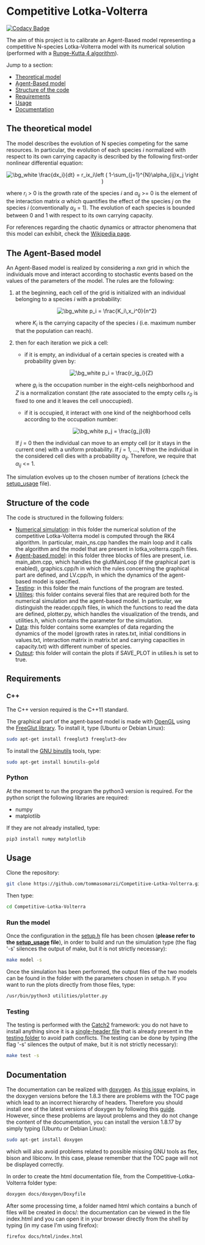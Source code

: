 # Competitive Lotka-Volterra 
[![Codacy Badge](https://app.codacy.com/project/badge/Grade/63c82d95783e4614b38be1e54fc11008)](https://www.codacy.com/gh/tommasomarzi/Competitive-Lotka-Volterra/dashboard?utm_source=github.com&amp;utm_medium=referral&amp;utm_content=tommasomarzi/Competitive-Lotka-Volterra&amp;utm_campaign=Badge_Grade)

The aim of this project is to calibrate an Agent-Based model representing a competitive N-species Lotka-Volterra model with its numerical solution (performed with a [Runge-Kutta 4 algorithm](https://en.wikipedia.org/wiki/Runge%E2%80%93Kutta_methods#The_Runge%E2%80%93Kutta_method)).

Jump to a section:
*   [Theoretical model](#The-theoretical-model)
*   [Agent-Based model](#The-Agent-Based-model)
*   [Structure of the code](#Structure-of-the-code)
*   [Requirements](#Requirements)
*   [Usage](#Usage)
*   [Documentation](#Documentation)

## The theoretical model
The model describes the evolution of N species competing for the same resources.
In particular, the evolution of each species *i* normalized with respect to its own carrying capacity is described by the following first-order nonlinear differential equation:

<p>
<CENTER>
<img src="https://latex.codecogs.com/png.image?\dpi{110}&space;\bg_white&space;\frac{dx_i}{dt}&space;=&space;r_ix_i\left&space;(&space;1-\sum_{j=1}^{N}\alpha_{ij}x_j&space;\right&space;)" title="\bg_white \frac{dx_i}{dt} = r_ix_i\left ( 1-\sum_{j=1}^{N}\alpha_{ij}x_j \right )" />
</CENTER>
</p>

where *r<sub>i</sub>* > 0 is the growth rate of the species *i* and *&alpha;<sub>ij</sub>* >= 0 is the element of the interaction matrix *&alpha;* which quantifies the effect of the species *j* on the species *i* (conventionally *&alpha;<sub>ii</sub>* = 1).
The evolution of each species is bounded between 0 and 1 with respect to its own carrying capacity.

For references regarding the chaotic dynamics or attractor phenomena that this model can exhibit, check the [Wikipedia page](https://en.wikipedia.org/wiki/Competitive_Lotka%E2%80%93Volterra_equations#Possible_dynamics).

## The Agent-Based model
An Agent-Based model is realized by considering a *n*x*n* grid in which the individuals move and interact according to stochastic events based on the values of the parameters of the model. The rules are the following:

1.  at the beginning, each cell of the grid is initialized with an individual belonging to a species *i* with a probability:

    <p>
    <CENTER>
    <img src="https://latex.codecogs.com/png.image?\dpi{110}&space;\bg_white&space;p_i&space;=&space;\frac{K_ix_i^0}{n^2}" title="\bg_white p_i = \frac{K_i\,x_i^0}{n^2}" />
    </CENTER>
    </p>

    where *K<sub>i</sub>* is the carrying capacity of the species *i* (i.e. maximum number that the population can reach).

2.  then for each iteration we pick a cell:
    *   if it is empty, an individual of a certain species is created with a probability given by:

        <p>
        <CENTER>
        <img src="https://latex.codecogs.com/png.image?\dpi{110}&space;\bg_white&space;p_i&space;=&space;\frac{r_ig_i}{Z}" title="\bg_white p_i = \frac{r_ig_i}{Z}" />
        </CENTER>
        </p>

    where *g<sub>i</sub>* is the occupation number in the eight-cells neighborhood and *Z* is a normalization constant (the rate associated to the empty cells *r<sub>0</sub>* is fixed to one and it leaves the cell unoccupied).

    *   if it is occupied, it interact with one kind of the neighborhood cells according to the occupation number:
    
        <p>
        <CENTER>
        <img src="https://latex.codecogs.com/png.image?\dpi{110}&space;\bg_white&space;p_j&space;=&space;\frac{g_j}{8}" title="\bg_white p_j = \frac{g_j}{8}" />
        </CENTER>
        </p>

    If *j* = 0 then the individual can move to an empty cell (or it stays in the current one) with a uniform probability.
    If *j* = 1, ..., N then the individual in the considered cell dies with a probability *&alpha;<sub>ij</sub>*. Therefore, we require that *&alpha;<sub>ij</sub>* <= 1.

The simulation evolves up to the chosen number of iterations (check the [setup_usage](https://github.com/tommasomarzi/Competitive-Lotka-Volterra/blob/master/docs/setup_usage.md) file).

## Structure of the code
The code is structured in the following folders:
*   [Numerical simulation](https://github.com/tommasomarzi/Competitive-Lotka-Volterra/tree/master/numerical_simulation): in this folder the numerical solution of the competitive Lotka-Volterra model is computed through the RK4 algorithm. In particular, main_ns.cpp handles the main loop and it calls the algorithm and the model that are present in lotka_volterra.cpp/h files.
*   [Agent-based model](https://github.com/tommasomarzi/Competitive-Lotka-Volterra/tree/master/agent_based_model): in this folder three blocks of files are present, i.e. main_abm.cpp, which handles the glutMainLoop (if the graphical part is enabled), graphics.cpp/h in which the rules concerning the graphical part are defined, and LV.cpp/h, in which the dynamics of the agent-based model is specified.
*   [Testing](https://github.com/tommasomarzi/Competitive-Lotka-Volterra/tree/master/testing): in this folder the main functions of the program are tested.
*   [Utilites](https://github.com/tommasomarzi/Competitive-Lotka-Volterra/tree/master/utilities): this folder contains several files that are required both for the numerical simulation and the agent-based model. In particular, we distinguish the reader.cpp/h files, in which the functions to read the data are defined, plotter.py, which handles the visualization of the trends, and utilities.h, which contains the parameter for the simulation.
*   [Data](https://github.com/tommasomarzi/Competitive-Lotka-Volterra/tree/master/data): this folder contains some examples of data regarding the dynamics of the model (growth rates in rates.txt, initial conditions in values.txt, interaction matrix in matrix.txt and carrying capacities in capacity.txt) with different number of species.
*   [Output](https://github.com/tommasomarzi/Competitive-Lotka-Volterra/tree/master/output): this folder will contain the plots if SAVE_PLOT in utilies.h is set to true.

## Requirements
### C++
The C++ version required is the C++11 standard.

The graphical part of the agent-based model is made with [OpenGL](https://www.opengl.org//) using the [FreeGlut library](http://freeglut.sourceforge.net/). 
To install it, type (Ubuntu or Debian Linux):
```bash
sudo apt-get install freeglut3 freeglut3-dev
```
To install the [GNU binutils](https://www.gnu.org/software/binutils/) tools, type:
```bash
sudo apt-get install binutils-gold
```

### Python
At the moment to run the program the python3 version is required.
For the python script the following libraries are required:

*   numpy
*   matplotlib 

If they are not already installed, type:
```bash
pip3 install numpy matplotlib
```

## Usage
Clone the repository:
```bash
git clone https://github.com/tommasomarzi/Competitive-Lotka-Volterra.git
```
Then type:
```bash
cd Competitive-Lotka-Volterra 
```

### Run the model
Once the configuration in the [setup.h](https://github.com/tommasomarzi/Competitive-Lotka-Volterra/blob/master/utilities/setup.h) file has been chosen (**please refer to the [setup_usage](https://github.com/tommasomarzi/Competitive-Lotka-Volterra/blob/master/docs/setup_usage.md) file**), in order to build and run the simulation type (the flag '-s' silences the output of make, but it is not strictly necessary):
```bash
make model -s
```
Once the simulation has been performed, the output files of the two models can be found in the folder with the parameters chosen in setup.h. If you want to run the plots directly from those files, type:
```bash
/usr/bin/python3 utilities/plotter.py
```

### Testing
The testing is performed with the [Catch2](https://github.com/catchorg/Catch2/tree/v2.x) framework: you do not have to install anything since it is a [single-header file](https://github.com/tommasomarzi/Competitive-Lotka-Volterra/blob/master/testing/catch.hpp) that is already present in the [testing folder](https://github.com/tommasomarzi/Competitive-Lotka-Volterra/tree/master/testing) to avoid path conflicts.
The testing can be done by typing (the flag '-s' silences the output of make, but it is not strictly necessary):
```bash
make test -s
```

## Documentation
The documentation can be realized with [doxygen](https://www.doxygen.nl/index.html). 
As [this issue](https://github.com/doxygen/doxygen/issues/4851) explains, in the doxygen versions before the 1.8.3 there are problems with the TOC page which lead to an incorrect hierarchy of headers.
Therefore you should install one of the latest versions of doxygen by following this [guide](https://www.doxygen.nl/manual/install.html).
However, since these problems are layout problems and they do not change the content of the documentation, you can install the version 1.8.17 by simply typing (Ubuntu or Debian Linux):
```bash
sudo apt-get install doxygen
```
which will also avoid problems related to possible missing GNU tools as flex, bison and libiconv.
In this case, please remember that the TOC page will not be displayed correctly.

In order to create the html documentation file, from the Competitive-Lotka-Volterra folder type:
```bash
doxygen docs/doxygen/Doxyfile
```
After some processing time, a folder named html which contains a bunch of files will be created in docs/: the documentation can be viewed in the file index.html and you can open it in your browser directly from the shell by typing (in my case I'm using firefox):
```bash
firefox docs/html/index.html 
```
